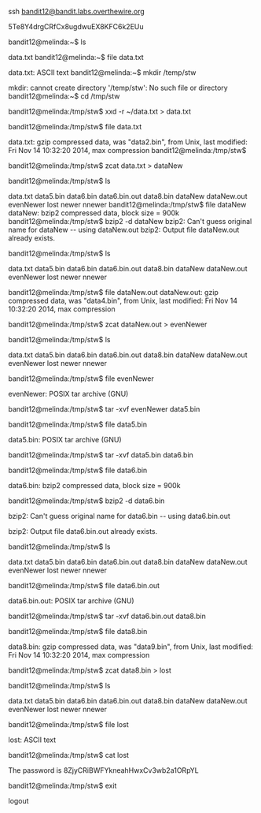 ssh bandit12@bandit.labs.overthewire.org

5Te8Y4drgCRfCx8ugdwuEX8KFC6k2EUu <enter>

bandit12@melinda:~$ ls

data.txt
bandit12@melinda:~$ file data.txt 

data.txt: ASCII text
bandit12@melinda:~$ mkdir /temp/stw

mkdir: cannot create directory '/temp/stw': No such file or directory
bandit12@melinda:~$ cd /tmp/stw

bandit12@melinda:/tmp/stw$ xxd -r ~/data.txt > data.txt

bandit12@melinda:/tmp/stw$ file data.txt

data.txt: gzip compressed data, was "data2.bin", from Unix, last modified: Fri Nov 14 10:32:20 2014, max compression
bandit12@melinda:/tmp/stw$


bandit12@melinda:/tmp/stw$ zcat data.txt > dataNew

bandit12@melinda:/tmp/stw$ ls

data.txt  data5.bin  data6.bin  data6.bin.out  data8.bin  dataNew  dataNew.out  evenNewer  lost  newer  nnewer
bandit12@melinda:/tmp/stw$ file dataNew
dataNew: bzip2 compressed data, block size = 900k
bandit12@melinda:/tmp/stw$ bzip2 -d dataNew
bzip2: Can't guess original name for dataNew -- using dataNew.out
bzip2: Output file dataNew.out already exists.

bandit12@melinda:/tmp/stw$ ls

data.txt  data5.bin  data6.bin  data6.bin.out  data8.bin  dataNew  dataNew.out  evenNewer  lost  newer  nnewer

bandit12@melinda:/tmp/stw$ file dataNew.out
dataNew.out: gzip compressed data, was "data4.bin", from Unix, last modified: Fri Nov 14 10:32:20 2014, max compression

bandit12@melinda:/tmp/stw$ zcat dataNew.out > evenNewer

bandit12@melinda:/tmp/stw$ ls

data.txt  data5.bin  data6.bin  data6.bin.out  data8.bin  dataNew  dataNew.out  evenNewer  lost  newer  nnewer

bandit12@melinda:/tmp/stw$ file evenNewer

evenNewer: POSIX tar archive (GNU)

bandit12@melinda:/tmp/stw$ tar -xvf evenNewer
data5.bin

bandit12@melinda:/tmp/stw$ file data5.bin

data5.bin: POSIX tar archive (GNU)


bandit12@melinda:/tmp/stw$ tar -xvf data5.bin
data6.bin

bandit12@melinda:/tmp/stw$ file data6.bin

data6.bin: bzip2 compressed data, block size = 900k

bandit12@melinda:/tmp/stw$ bzip2 -d data6.bin

bzip2: Can't guess original name for data6.bin -- using data6.bin.out

bzip2: Output file data6.bin.out already exists.

bandit12@melinda:/tmp/stw$ ls

data.txt  data5.bin  data6.bin  data6.bin.out  data8.bin  dataNew  dataNew.out  evenNewer  lost  newer  nnewer

bandit12@melinda:/tmp/stw$ file data6.bin.out

data6.bin.out: POSIX tar archive (GNU)

bandit12@melinda:/tmp/stw$ tar -xvf data6.bin.out
data8.bin

bandit12@melinda:/tmp/stw$ file data8.bin

data8.bin: gzip compressed data, was "data9.bin", from Unix, last modified: Fri Nov 14 10:32:20 2014, max compression


bandit12@melinda:/tmp/stw$ zcat data8.bin > lost

bandit12@melinda:/tmp/stw$ ls

data.txt  data5.bin  data6.bin  data6.bin.out  data8.bin  dataNew  dataNew.out  evenNewer  lost  newer  nnewer

bandit12@melinda:/tmp/stw$ file lost

lost: ASCII text

bandit12@melinda:/tmp/stw$ cat lost

The password is 8ZjyCRiBWFYkneahHwxCv3wb2a1ORpYL

bandit12@melinda:/tmp/stw$ exit

logout

